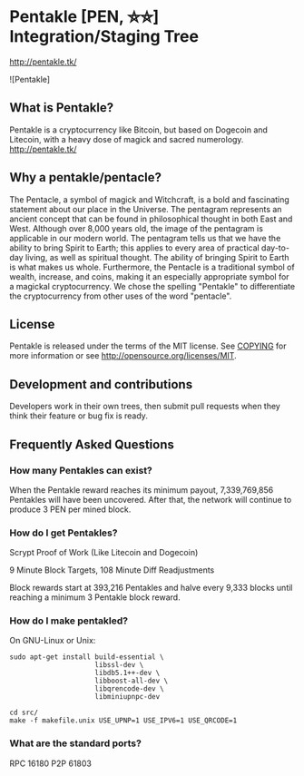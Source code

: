 # Pentakle [PEN, ⛥⛦] Integration/Staging Tree
http://pentakle.tk/

![Pentakle]

## What is Pentakle?
Pentakle is a cryptocurrency like Bitcoin, but based on Dogecoin and Litecoin, with a heavy dose of magick and sacred numerology.
http://pentakle.tk/

## Why a pentakle/pentacle?
The Pentacle, a symbol of magick and Witchcraft, is a bold and fascinating statement about our place in the Universe. The pentagram represents an ancient concept that can be found in philosophical thought in both East and West. Although over 8,000 years old, the image of the pentagram is applicable in our modern world. The pentagram tells us that we have the ability to bring Spirit to Earth; this applies to every area of practical day-to-day living, as well as spiritual thought. The ability of bringing Spirit to Earth is what makes us whole.
Furthermore, the Pentacle is a traditional symbol of wealth, increase, and coins, making it an especially appropriate symbol for a magickal cryptocurrency.
We chose the spelling "Pentakle" to differentiate the cryptocurrency from other uses of the word "pentacle".

## License
Pentakle is released under the terms of the MIT license. See [COPYING](COPYING)
for more information or see http://opensource.org/licenses/MIT.

## Development and contributions
Developers work in their own trees, then submit pull requests when they think
their feature or bug fix is ready.

## Frequently Asked Questions

### How many Pentakles can exist?
When the Pentakle reward reaches its minimum payout, 7,339,769,856 Pentakles will have been uncovered. After that, the network will continue to produce 3 PEN per mined block.

### How do I get Pentakles?
Scrypt Proof of Work (Like Litecoin and Dogecoin)

9 Minute Block Targets, 108 Minute Diff Readjustments

Block rewards start at 393,216 Pentakles and halve every 9,333 blocks until reaching a minimum 3 Pentakle block reward.

### How do I make pentakled?
On GNU-Linux or Unix:

    sudo apt-get install build-essential \
                         libssl-dev \
                         libdb5.1++-dev \
                         libboost-all-dev \
                         libqrencode-dev \
                         libminiupnpc-dev

    cd src/
    make -f makefile.unix USE_UPNP=1 USE_IPV6=1 USE_QRCODE=1

### What are the standard ports?
RPC 16180
P2P 61803
